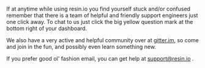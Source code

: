 If at anytime while using resin.io you find yourself stuck and/or confused remember that there is a team of helpful and friendly support engineers just one click away. To chat to us just click the big yellow question mark at the bottom right of your dashboard.

We also have a very active and helpful community over at [gitter.im](https://gitter.im/resin-io/chat), so come and join in the fun, and possibly even learn something new.

If you prefer good ol' fashion email, you can get help at support@resin.io .
